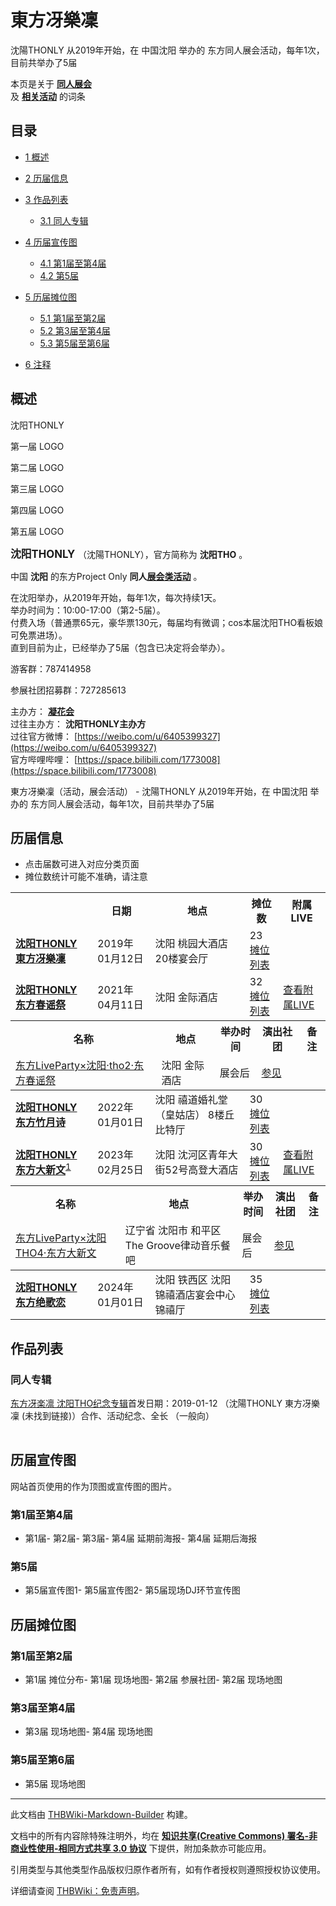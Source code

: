 # 東方冴樂凜

<!-- source html: G:\repos\THBWiki-Markdown-Builder\THBWikiMarkdown\Temp\main\6\67\ns0%3A%E6%9D%B1%E6%96%B9%E5%86%B4%E6%A8%82%E5%87%9C.html -->

沈陽THONLY 从2019年开始，在 中国沈阳 举办的  东方同人展会活动，每年1次，目前共举办了5届

本页是关于 **[同人展会](./同人展会.md#展会类活动)**   
及 **[相关活动](./相关活动.md)** 的词条

## 目录

- [1 概述](#概述)
- [2 历届信息](#历届信息)
- [3 作品列表](#作品列表)

  - [3.1 同人专辑](#同人专辑)



- [4 历届宣传图](#历届宣传图)

  - [4.1 第1届至第4届](#第1届至第4届)
  - [4.2 第5届](#第5届)



- [5 历届摊位图](#历届摊位图)

  - [5.1 第1届至第2届](#第1届至第2届)
  - [5.2 第3届至第4届](#第3届至第4届)
  - [5.3 第5届至第6届](#第5届至第6届)



- [6 注释](#注释)





## 概述



  
沈阳THONLY
  


[](./文件-東方冴樂凜LOGO.jpg.md)

第一届  LOGO


[](./文件-东方春谣祭LOGO.jpg.md)
第二届 LOGO


[](./文件-东方竹月诗LOGO.png.md)
第三届 LOGO


[](./文件-东方大新文LOGO.png.md)
第四届 LOGO


[](./文件-东方绝歌恋LOGO.jpg.md)
第五届 LOGO




  
<big> **沈阳THONLY** </big>（沈陽THONLY），官方简称为 **沈阳THO** 。  
  
  
  
  
中国 **沈阳** 的东方Project Only **同人[展会类活动](./展会类活动.md#展会类活动)** 。  
  
在沈阳举办，从2019年开始，每年1次，每次持续1天。  
举办时间为：10:00-17:00（第2-5届）。  
付费入场（普通票65元，豪华票130元，每届均有微调；cos本届沈阳THO看板娘可免票进场）。  
直到目前为止，已经举办了5届（包含已决定将会举办）。  
  
游客群：787414958  

参展社团招募群：727285613  
  
  
  
  
主办方： **[凝花会](./凝花会.md)**   
过往主办方： **沈阳THONLY主办方**   
过往官方微博： [https://weibo.com/u/6405399327](https://weibo.com/u/6405399327)   
官方哔哩哔哩： [https://space.bilibili.com/1773008](https://space.bilibili.com/1773008)   
  
東方冴樂凜（活动，展会活动） - 沈陽THONLY 从2019年开始，在 中国沈阳 举办的  东方同人展会活动，每年1次，目前共举办了5届

## 历届信息
- 点击届数可进入对应分类页面
- 摊位数统计可能不准确，请注意


<table>
<tbody><tr><th> </th><th>日期</th><th>地点</th><th>摊位数</th><th>附属LIVE</th></tr>
<tr><td id="1"><b><a href="/展会作品列表?e=%E6%9D%B1%E6%96%B9%E5%86%B4%E6%A8%82%E5%87%9C%231">沈阳THONLY 東方冴樂凜</a></b></td><td id="ev-1">2019年01月12日</td><td>沈阳 桃园大酒店 20楼宴会厅</td><td>23<br><a href="./東方冴樂凜-第1届摊位.md" title="東方冴樂凜/第1届摊位">摊位列表</a></td><td></td></tr>
<tr><td id="2"><b><a href="/展会作品列表?e=%E6%9D%B1%E6%96%B9%E5%86%B4%E6%A8%82%E5%87%9C%232">沈阳THONLY 东方春谣祭</a></b></td><td id="ev-2">2021年04月11日</td><td>沈阳 金际酒店</td><td>32<br><a href="./東方冴樂凜-第2届摊位.md" title="東方冴樂凜/第2届摊位">摊位列表</a></td><td><a href="#2"><span class="mw-customtoggle-inlive-2 mw-customtoggle">查看附属LIVE</span></a></td></tr><tr class="mw-collapsible mw-collapsed" id="mw-customcollapsible-inlive-2"><td colspan="5" style="padding:0;"><table class="wikitable" style="margin:0;width:100%;"><tbody><tr><th>名称</th><th>地点</th><th>举办时间</th><th>演出社团</th><th>备注</th></tr><tr><td><a href="/%E4%B8%9C%E6%96%B9LiveParty#34" title="东方LiveParty">东方LiveParty×沈阳·tho2·东方春谣祭</a></td><td>沈阳 金际酒店</td><td>展会后</td><td><a href="/%E4%B8%9C%E6%96%B9LiveParty#第34届" title="东方LiveParty">参见</a></td><td></td></tr></tbody></table></td></tr>
<tr><td id="3"><b><a href="/展会作品列表?e=%E6%9D%B1%E6%96%B9%E5%86%B4%E6%A8%82%E5%87%9C%233">沈阳THONLY 东方竹月诗</a></b></td><td id="ev-3">2022年01月01日</td><td>沈阳 禧道婚礼堂（皇姑店） 8楼丘比特厅</td><td>30<br><a href="./東方冴樂凜-第3届摊位.md" title="東方冴樂凜/第3届摊位">摊位列表</a></td><td></td></tr>
<tr><td id="4"><b><a href="/展会作品列表?e=%E6%9D%B1%E6%96%B9%E5%86%B4%E6%A8%82%E5%87%9C%234">沈阳THONLY 东方大新文</a></b><sup id="cite_ref-1" class="reference"><a href="#cite_note-1">1</a></sup></td><td id="ev-4">2023年02月25日</td><td>沈阳 沈河区青年大街52号高登大酒店</td><td>30<br><a href="./東方冴樂凜-第4届摊位.md" title="東方冴樂凜/第4届摊位">摊位列表</a></td><td><a href="#4"><span class="mw-customtoggle-inlive-4 mw-customtoggle">查看附属LIVE</span></a></td></tr><tr class="mw-collapsible mw-collapsed" id="mw-customcollapsible-inlive-4"><td colspan="5" style="padding:0;"><table class="wikitable" style="margin:0;width:100%;"><tbody><tr><th>名称</th><th>地点</th><th>举办时间</th><th>演出社团</th><th>备注</th></tr><tr><td><a href="/%E4%B8%9C%E6%96%B9LiveParty#59" title="东方LiveParty">东方LiveParty×沈阳THO4·东方大新文</a></td><td>辽宁省 沈阳市 和平区 The Groove律动音乐餐吧</td><td>展会后</td><td><a href="/%E4%B8%9C%E6%96%B9LiveParty#第59届" title="东方LiveParty">参见</a></td><td></td></tr></tbody></table></td></tr>
<tr><td id="5"><b><a href="/展会作品列表?e=%E6%9D%B1%E6%96%B9%E5%86%B4%E6%A8%82%E5%87%9C%235">沈阳THONLY 东方绝歌恋</a></b></td><td id="ev-5">2024年01月01日</td><td>沈阳 铁西区 沈阳锦禧酒店宴会中心锦禧厅</td><td>35<br><a href="./東方冴樂凜-第5届摊位.md" title="東方冴樂凜/第5届摊位">摊位列表</a></td><td></td></tr>
</tbody></table>



## 作品列表

### 同人专辑
[](./东方冴楽凛_沈阳THO纪念专辑.md)[东方冴楽凛 沈阳THO纪念专辑](./东方冴楽凛_沈阳THO纪念专辑.md)首发日期：2019-01-12 （沈陽THONLY 東方冴樂凜 (未找到链接)）合作、​活动纪念、​全长 （一般向）
<table><style data-mw-deduplicate="TemplateStyles:r686458">.mw-parser-output .simple_work{display:grid;min-height:calc(120px + 0.5rem);grid-template-columns:calc(120px + 0.5rem)1fr;grid-template-rows:auto 1fr;grid-template-areas:"cover title""cover props";overflow:hidden}.mw-parser-output .simple_work-cover{grid-area:cover;align-self:center;justify-self:center;overflow:hidden;max-width:100%;max-height:100%;padding:0.25rem;word-break:break-all}.mw-parser-output .simple_work-cover a.new{display:block;text-align:center;padding:0.25rem}.mw-parser-output .simple_work-title{grid-area:title;margin-top:0.25rem;padding-left:0.25rem;font-weight:bold}.mw-parser-output .simple_work-props{grid-area:props;padding-left:0.25rem}.mw-parser-output .simple_work-prop{margin:0.125rem 0}</style>
</table>




## 历届宣传图
  
网站首页使用的作为顶图或宣传图的图片。
  


### 第1届至第4届
- [](./文件-沈阳THO1_宣传图1.jpg.md)第1届- [](./文件-沈阳THO2_宣传图1.png.md)第2届- [](./文件-沈阳THO3_宣传图1.jpg.md)第3届- [](./文件-沈阳THO4_宣传图1.png.md)第4届 延期前海报- [](./文件-沈阳THO4_宣传图2.png.md)第4届 延期后海报


### 第5届
- [](./文件-沈阳THO5_宣传图1.png.md)第5届宣传图1- [](./文件-沈阳THO5_宣传图2.jpg.md)第5届宣传图2- [](./文件-沈阳THO5_宣传图3.jpg.md)第5届现场DJ环节宣传图


## 历届摊位图

### 第1届至第2届
- [](./文件-沈阳THO1_摊位图1.jpg.md)第1届 摊位分布- [](./文件-沈阳THO1_摊位图2.jpg.md)第1届 现场地图- [](./文件-沈阳THO2_摊位图1.png.md)第2届 参展社团- [](./文件-沈阳THO2_摊位图2.png.md)第2届 现场地图


### 第3届至第4届
- [](./文件-沈阳THO3_摊位图1.jpg.md)第3届 现场地图- [](./文件-沈阳THO4_摊位图1.jpg.md)第4届 现场地图


### 第5届至第6届
- [](./文件-沈阳THO5_摊位图1.jpg.md)第5届 现场地图


[^cite_note-1]: 原定于2023年1月8日举办，因疫情延期至2月25日。

  
  






---

此文档由 [THBWiki-Markdown-Builder](https://github.com/Delsin-Yu/THBWiki-Markdown-Builder) 构建。

文档中的所有内容除特殊注明外，均在 [**知识共享(Creative Commons) 署名-非商业性使用-相同方式共享 3.0 协议**](https://creativecommons.org/licenses/by-sa/3.0/deed.zh-hans) 下提供，附加条款亦可能应用。

引用类型与其他类型作品版权归原作者所有，如有作者授权则遵照授权协议使用。

详细请查阅 [THBWiki：免责声明](https://thbwiki.cc/THBWiki:%E5%85%8D%E8%B4%A3%E5%A3%B0%E6%98%8E)。

